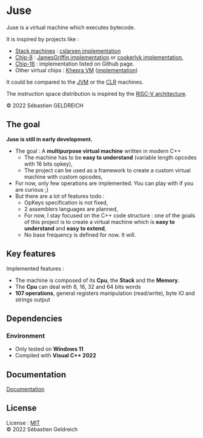 # Juse

Juse is a virtual machine which executes bytecode.

It is inspired by projects like :

- [Stack machines](https://en.wikipedia.org/wiki/Stack_machine) : [cslarsen implementation](https://github.com/cslarsen/stack-machine)
- [Chip-8](https://fr.wikipedia.org/wiki/CHIP-8) : [JamesGriffin implementation](https://github.com/JamesGriffin/CHIP-8-Emulator) or [cookerlyk implementation](https://github.com/cookerlyk/Chip8),
- [Chip-16](https://github.com/chip16/chip16) : implementation listed on Github page.
- Other virtual chips : [Khepra VM](https://github.com/tykel/khepra-vm) ([implementation](https://github.com/tykel/qpra))

It could be compared to the [JVM](https://en.wikipedia.org/wiki/Java_virtual_machine) or the [CLR](https://en.wikipedia.org/wiki/Common_Language_Runtime) machines.

The instruction space distribution is inspired by the [RISC-V architecture](https://escholarship.org/content/qt7zj0b3m7/qt7zj0b3m7.pdf).

&copy; 2022 Sébastien GELDREICH

## The goal

**Juse is still in early development.**
- The goal : A **multipurpose virtual machine** written in modern C++
    - The machine has to be **easy to understand** (variable length opcodes with 16 bits opkey),
    - The project can be used as a framework to create a custom virtual machine with custom opcodes,
- For now, only few operations are implemented.
    You can play with if you are curious ;)
- But there are a lot of features todo :
    - OpKeys specification is not fixed,
    - 2 assemblers languages are planned,
    - For now, I stay focused on the C++ code structure : one of the goals of this project is to create a virtual machine which is **easy to understand** and **easy to extend**,
    - No base frequency is defined for now. It will.

## Key features

Implemented features :
- The machine is composed of its **Cpu**, the **Stack** and the **Memory**.
- The **Cpu** can deal with 8, 16, 32 and 64 bits words
- **107 operations**, general registers manipulation (read/write), byte IO and strings output

## Dependencies

### Environment

* Only tested on **Windows 11**
* Compiled with **Visual C++ 2022**

## Documentation

[Documentation](https://asgard.trehinos.eu:9080/Trehinos/juse/-/wikis/home)

## License

License : [MIT](LICENSE)  
&copy; 2022 Sébastien Geldreich
